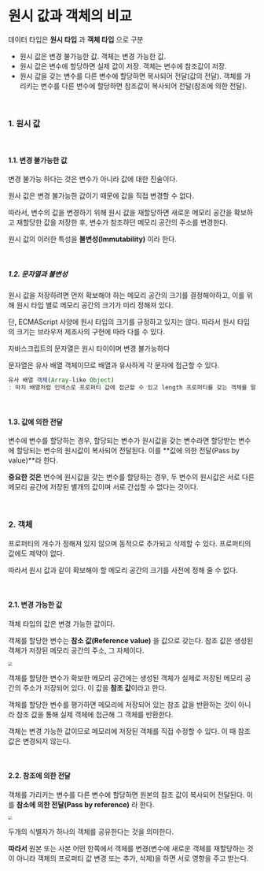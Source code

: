 # 원시 값과 객체의 비교

데이터 타입은 **원시 타입** 과 **객체 타입** 으로 구분

- 원시 값은 변경 불가능한 값. 객체는 변경 가능한 값.
- 원시 값은 변수에 할당하면 실제 값이 저장. 객체는 변수에 참조값이 저장.
- 원시 값을 갖는 변수를 다른 변수에 할당하면 복사되어 전달(값의 전달). 객체를 가리키는 변수를 다른 변수에 할당하면 참조값이 복사되어 전달(참조에 의한 전달).



<br>

### 1. 원시 값

<br>

#### 1.1. 변경 불가능한 값

변경 불가능 하다는 것은 변수가 아니라 값에 대한 진술이다.

원사 값은 변경 불가능한 값이기 때문에 값을 직접 변경할 수 없다.

따라서, 변수의 값을 변경하기 위해 원시 값을 재할당하면 새로운 메모리 공간을 확보하고 재할당한 값을 저장한 후, 변수가 참조하던 메모리 공간의 주소를 변경한다.

원시 값의 이러한 특성을 **불변성(Immutability)** 이라 한다.



<br>

##### 1.2. 문자열과 불변성

원시 값을 저장하려면 먼저 확보해야 하는 메모리 공간의 크기를 결정해야하고, 이를 위해 원시 타입 별로 메모리 공간의 크기가 미리 정해져 있다.

단, ECMAScript 사양에 원시 타입의 크기를 규정하고 있지는 않다. 따라서 원시 타입의 크기는 브라우저 제조사의 구현에 따라 다를 수 있다.

자바스크립트의 문자열은 원시 타이이며 변경 불가능하다

문자열은 유사 배열 객체이므로 배열과 유사하게 각 문자에 접근할 수 있다.

~~~javascript
유사 배열 객체(Array-like Object)
: 마치 배열처럼 인덱스로 프로퍼티 값에 접근할 수 있고 length 프로퍼티를 갖는 객체를 말한다. 따라서 for 문으로 순회할 수도 있다.
~~~



<br>

#### 1.3. 값에 의한 전달

변수에 변수를 할당하는 경우, 할당되는 변수가 원시값을 갖는 변수라면 할당받는 변수에 할당되는 변수의 원시값이 복사되어 전달된다. 이를 **값에 의한 전달(Pass by value)**라 한다.

**중요한 것은** 변수에 원시값을 갖는 변수를 할당하는 경우, 두 변수의 원시값은 서로 다른 메모리 공간에 저장된 별개의 값이며 서로 간섭할 수 없다는 것이다.



<br>

### 2. 객체

프로퍼티의 개수가 정해져 있지 않으며 동적으로 추가되고 삭제할 수 있다. 프로퍼티의 값에도 제약이 없다.

따라서 원시 값과 같이 확보해야 할 메모리 공간의 크기를 사전에 정해 줄 수 없다.



<br>

#### 2.1. 변경 가능한 값

객체 타입의 값은 변경 가능한 값이다.

객체를 할당한 변수는 **참소 값(Reference value)** 을 값으로 갖는다. 참조 값은 생성된 객체가 저장된 메모리 공간의 주소, 그 자체이다.

<img src="https://poiemaweb.com/assets/fs-images/10-6.png" style="zoom:48%;" />



객체를 할당한 변수가 확보한 메모리 공간에는 생성된 객체가 실제로 저장된 메모리 공간의 주소가 저장되어 있다. 이 값을 **참조 값**이라고 한다.

객체를 할당한 변수를 평가하면 메모리에 저장되어 있는 참조 값을 반환하는 것이 아니라 참조 값을 통해 실제 객체에 접근해 그 객체를 반환한다.

객체는 변경 가능한 값이므로 메모리에 저장된 객체를 직접 수정할 수 있다. 이 때 참조 값은 변경되지 않는다.



<br>

#### 2.2. 참조에 의한 전달

객체를 가리키는 변수를 다른 변수에 할당하면 원본의 참조 값이 복사되어 전달된다. 이를 **참소에 의한 전달(Pass by reference)** 라 한다.

<img src="https://poiemaweb.com/assets/fs-images/10-8.png" style="zoom: 48%;" />



두개의 식별자가 하나의 객체를 공유한다는 것을 의미한다.

**따라서** 원본 또는 사본 어떤 한쪽에서 객체를 변경(변수에 새로운 객체를 재할당하는 것이 아니라 객체의 프로퍼티 값 변경 또는 추가, 삭제)을 하면 서로 영향을 주고 받는다.